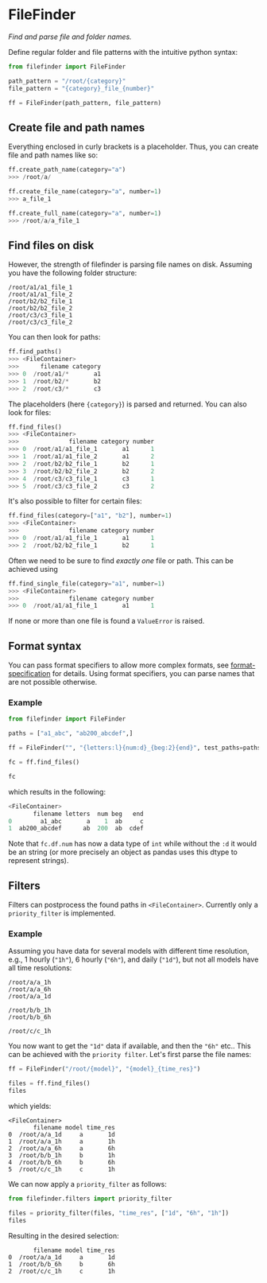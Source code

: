 # FileFinder

_Find and parse file and folder names._

Define regular folder and file patterns with the intuitive python syntax:

```python
from filefinder import FileFinder

path_pattern = "/root/{category}"
file_pattern = "{category}_file_{number}"

ff = FileFinder(path_pattern, file_pattern)
```

## Create file and path names

Everything enclosed in curly brackets is a placeholder. Thus, you can create file and
path names like so:

```python
ff.create_path_name(category="a")
>>> /root/a/

ff.create_file_name(category="a", number=1)
>>> a_file_1

ff.create_full_name(category="a", number=1)
>>> /root/a/a_file_1
```

## Find files on disk

However, the strength of filefinder is parsing file names on disk. Assuming you have the
following folder structure:

```
/root/a1/a1_file_1
/root/a1/a1_file_2
/root/b2/b2_file_1
/root/b2/b2_file_2
/root/c3/c3_file_1
/root/c3/c3_file_2
```

You can then look for paths:

```python
ff.find_paths()
>>> <FileContainer>
>>>      filename category
>>> 0  /root/a1/*       a1
>>> 1  /root/b2/*       b2
>>> 2  /root/c3/*       c3
```
The placeholders (here `{category}`) is parsed and returned. You can also look for
files:

```python
ff.find_files()
>>> <FileContainer>
>>>              filename category number
>>> 0  /root/a1/a1_file_1       a1      1
>>> 1  /root/a1/a1_file_2       a1      2
>>> 2  /root/b2/b2_file_1       b2      1
>>> 3  /root/b2/b2_file_2       b2      2
>>> 4  /root/c3/c3_file_1       c3      1
>>> 5  /root/c3/c3_file_2       c3      2
```

It's also possible to filter for certain files:
```python
ff.find_files(category=["a1", "b2"], number=1)
>>> <FileContainer>
>>>              filename category number
>>> 0  /root/a1/a1_file_1       a1      1
>>> 2  /root/b2/b2_file_1       b2      1
```

Often we need to be sure to find _exactly one_ file or path. This can be achieved using

```python
ff.find_single_file(category="a1", number=1)
>>> <FileContainer>
>>>              filename category number
>>> 0  /root/a1/a1_file_1       a1      1
```

If none or more than one file is found a `ValueError` is raised.

## Format syntax

You can pass format specifiers to allow more complex formats, see
[format-specification](https://github.com/r1chardj0n3s/parse#format-specification) for details.
Using format specifiers, you can parse names that are not possible otherwise.

### Example

```python
from filefinder import FileFinder

paths = ["a1_abc", "ab200_abcdef",]

ff = FileFinder("", "{letters:l}{num:d}_{beg:2}{end}", test_paths=paths)

fc = ff.find_files()

fc
```

which results in the following:

```python
<FileContainer>
       filename letters  num beg   end
0        a1_abc       a    1  ab     c
1  ab200_abcdef      ab  200  ab  cdef
```

Note that `fc.df.num` has now a data type of `int` while without the `:d` it would be an
string (or more precisely an object as pandas uses this dtype to represent strings).


## Filters

Filters can postprocess the found paths in `<FileContainer>`. Currently only a `priority_filter`
is implemented.

### Example

Assuming you have data for several models with different time resolution, e.g., 1 hourly
(`"1h"`), 6 hourly (`"6h"`), and daily (`"1d"`), but not all models have all time resolutions:

```
/root/a/a_1h
/root/a/a_6h
/root/a/a_1d

/root/b/b_1h
/root/b/b_6h

/root/c/c_1h
```

You now want to get the `"1d"` data if available, and then the `"6h"` etc.. This can be achieved with the `priority filter`. Let's first parse the file names:

```python
ff = FileFinder("/root/{model}", "{model}_{time_res}")

files = ff.find_files()
files
```

which yields:

```
<FileContainer>
       filename model time_res
0  /root/a/a_1d     a       1d
1  /root/a/a_1h     a       1h
2  /root/a/a_6h     a       6h
3  /root/b/b_1h     b       1h
4  /root/b/b_6h     b       6h
5  /root/c/c_1h     c       1h
```

We can now apply a `priority_filter` as follows:

```python
from filefinder.filters import priority_filter

files = priority_filter(files, "time_res", ["1d", "6h", "1h"])
files
```

Resulting in the desired selection:

```
       filename model time_res
0  /root/a/a_1d     a       1d
1  /root/b/b_6h     b       6h
2  /root/c/c_1h     c       1h
```
